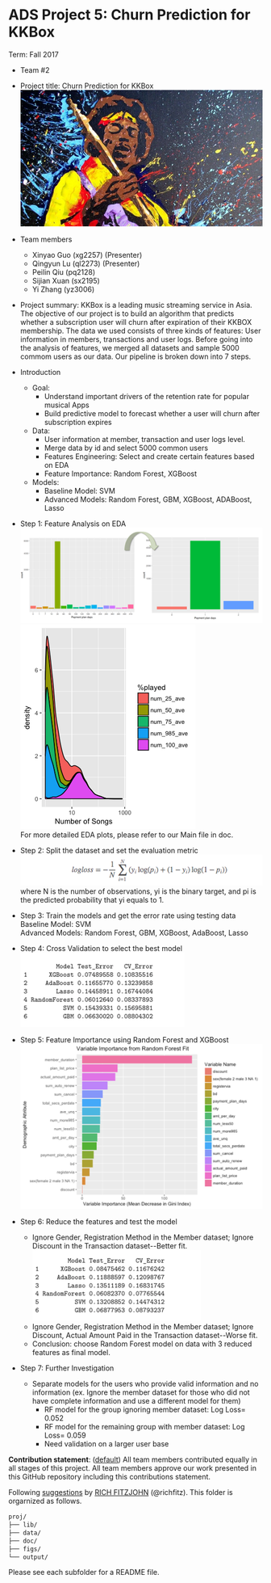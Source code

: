 # ADS Project 5: Churn Prediction for KKBox

Term: Fall 2017

+ Team #2
+ Project title: Churn Prediction for KKBox
  ![image](figs/WechatIMG171.jpeg)
+ Team members
	+ Xinyao Guo  (xg2257) (Presenter)
	+ Qingyun Lu  (ql2273) (Presenter)
	+ Peilin Qiu  (pq2128)
	+ Sijian Xuan (sx2195)
	+ Yi Zhang    (yz3006)
+ Project summary: 
KKBox is a leading music streaming service in Asia. The objective of our project is to build an algorithm that predicts whether a subscription user will churn after expiration of their KKBOX membership. The data we used consists of three kinds of features: User information in members, transactions and user logs. Before going into the analysis of features, we merged all datasets and sample 5000 commom users as our data. Our pipeline is broken down into 7 steps. <br />

+ Introduction
	+ Goal: 
		+ Understand important drivers of the retention rate for popular musical Apps
		+ Build predictive model to forecast whether a user will churn after subscription expires
	+ Data:
		+ User information at member, transaction and user logs level. 
		+ Merge data by id and select 5000 common users
		+ Features Engineering: Select and create certain features based on EDA
		+ Feature Importance: Random Forest, XGBoost
	+ Models:
		+ Baseline Model: SVM
		+ Advanced Models: Random Forest, GBM, XGBoost, ADABoost, Lasso


+ Step 1: Feature Analysis on EDA <br />
![image](figs/pmt.PNG) 
![image](figs/Rplot7.png) <br />
For more detailed EDA plots, please refer to our Main file in doc. <br />

+ Step 2: Split the dataset and set the evaluation metric <br />
![image](figs/logloss.png) <br />
 where N is the number of observations, yi is the binary target, and pi is the predicted probability that yi equals to 1. <br />

+ Step 3: Train the models and get the error rate using testing data <br />
 Baseline Model: SVM <br />
 Advanced Models: Random Forest, GBM, XGBoost, AdaBoost, Lasso <br />
 
+ Step 4: Cross Validation to select the best model <br />
![image](figs/result1.png) <br />

+ Step 5: Feature Importance using Random Forest and XGBoost <br />
![image](figs/Rplot8.png)  <br />

+ Step 6: Reduce the features and test the model <br />
	+ Ignore Gender, Registration Method in the Member dataset; Ignore Discount in the Transaction dataset--Better fit. <br />
![image](figs/result2.png) <br />
	+ Ignore Gender, Registration Method in the Member dataset; Ignore Discount, Actual Amount Paid in the Transaction dataset--Worse fit. <br />
	+ Conclusion: choose Random Forest model on data with 3 reduced features as final model. <br />

+ Step 7: Further Investigation

	+ Separate models for the users who provide valid information and no information (ex. Ignore the member dataset for those who did not have complete information and use a different model for them)
		+ RF model for the group ignoring member dataset: Log Loss= 0.052
		+ RF model for the remaining group with member dataset: Log Loss= 0.059
		+ Need validation on a larger user base


**Contribution statement**: ([default](doc/a_note_on_contributions.md)) All team members contributed equally in all stages of this project. All team members approve our work presented in this GitHub repository including this contributions statement. 

Following [suggestions](http://nicercode.github.io/blog/2013-04-05-projects/) by [RICH FITZJOHN](http://nicercode.github.io/about/#Team) (@richfitz). This folder is orgarnized as follows.

```
proj/
├── lib/
├── data/
├── doc/
├── figs/
└── output/
```

Please see each subfolder for a README file.
